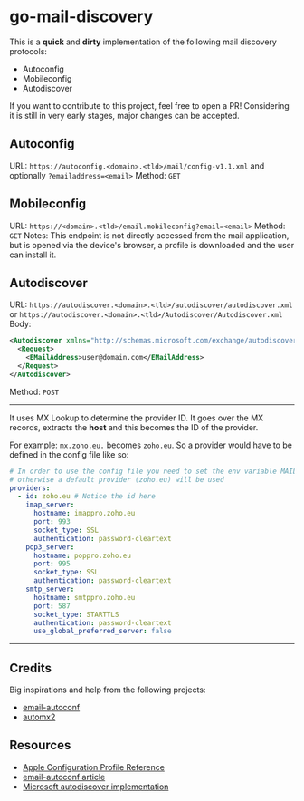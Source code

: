 # go-mail-discovery

This is a **quick** and **dirty** implementation of the following mail discovery protocols:

- Autoconfig
- Mobileconfig
- Autodiscover

If you want to contribute to this project, feel free to open a PR!
Considering it is still in very early stages, major changes can be accepted.

## Autoconfig

URL: `https://autoconfig.<domain>.<tld>/mail/config-v1.1.xml` and optionally `?emailaddress=<email>`
Method: `GET`

## Mobileconfig

URL: `https://<domain>.<tld>/email.mobileconfig?email=<email>`
Method: `GET`
Notes: This endpoint is not directly accessed from the mail application, but
is opened via the device's browser, a profile is downloaded and the user
can install it.

## Autodiscover

URL: `https://autodiscover.<domain>.<tld>/autodiscover/autodiscover.xml` or `https://autodiscover.<domain>.<tld>/Autodiscover/Autodiscover.xml`
Body:

```xml
<Autodiscover xmlns="http://schemas.microsoft.com/exchange/autodiscover/responseschema/2006">
  <Request>
    <EMailAddress>user@domain.com</EMailAddress>
  </Request>
</Autodiscover>
```

Method: `POST`

---

It uses MX Lookup to determine the provider ID.
It goes over the MX records, extracts the **host** and this becomes the ID of the provider.

For example: `mx.zoho.eu.` becomes `zoho.eu`.
So a provider would have to be defined in the config file like so:

```yaml
# In order to use the config file you need to set the env variable MAIL_PROVIDER_CONFIG_PATH
# otherwise a default provider (zoho.eu) will be used
providers:
  - id: zoho.eu # Notice the id here
    imap_server:
      hostname: imappro.zoho.eu
      port: 993
      socket_type: SSL
      authentication: password-cleartext
    pop3_server:
      hostname: poppro.zoho.eu
      port: 995
      socket_type: SSL
      authentication: password-cleartext
    smtp_server:
      hostname: smtppro.zoho.eu
      port: 587
      socket_type: STARTTLS
      authentication: password-cleartext
      use_global_preferred_server: false
```

---

## Credits

Big inspirations and help from the following projects:

- [email-autoconf](https://gitlab.com/onlime/email-autoconf)
- [automx2](https://github.com/rseichter/automx2)

## Resources

- [Apple Configuration Profile Reference](https://developer.apple.com/business/documentation/Configuration-Profile-Reference.pdf)
- [email-autoconf article](https://pipo.blog/articles/20210826-email-autoconf)
- [Microsoft autodiscover implementation](https://support.microsoft.com/en-us/topic/outlook-2016-implementation-of-autodiscover-0d7b2709-958a-7249-1c87-434d257b9087)

